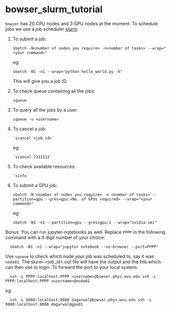 # bowser_slurm_tutorial

`bowser` has 20 CPU nodes and 3 GPU nodes at the moment. To schedule jobs we use a job scheduler [slurm](https://slurm.schedmd.com/documentation.html).

1. To submit a job:

      `sbatch -N<number of nodes you require> -n<number of tasks> --wrap="<your command>"`
      
   eg:
   
      `sbatch -N1 -n1 --wrap="python hello_world.py -h"`
      
      This will give you a job ID.
      
2. To check queue containing all the jobs:

      `squeue`
      
3. To query all the jobs by a user:

      `squeue -u <username>`
      
4. To cancel a job:

       `scancel <job_id>`
      
    eg:
    
       `scancel 7331112`


5. To check available resources:

       `sinfo`
      
6. To submit a GPU job:

       sbatch -N <number of nodes you require> -n <number of tasks> --partition=gpu --gres=gpu:<No. of GPUs required> --wrap="<your command>"
      
   eg:
   
       sbatch -N1 -n1 --partition=gpu --gres=gpu:1 --wrap="nvidia-smi"


Bonus: You can run jupyter-notebooks as well. Replace `PPPP` in the following command with a 4 digit number of your choice:
  
      sbatch -N1 -n1 --wrap="jupyter notebook --no-browser --port=PPPP"
      
  Use `squeue` to check which node your job was scheduled to, say it was `node01`. The slurm-<job_id>.out file will have the output and the link which can then use to login. To forward the port to your local system:
  
      ssh -L PPPP:localhost:PPPP <username>@bowser.phys.wvu.edu ssh -L PPPP:localhost:PPPP <username>@node01
      
   eg:
    
      ssh -L 8080:localhost:8080 dagarwal@bowser.phys.wvu.edu ssh -L 8080:localhost:8080 dagarwal@gpu01
